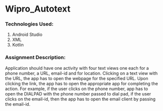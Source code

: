 # Wipro_Autotext

### Technologies Used:
1. Android Studio
2. XML
3. Kotlin

### Assignment Description:
Application should have one activity with four text views one each for a phone number, a URL, email-id and for location. 
Clicking on a text view with the URL, the app has to open the webpage for the specified URL.
Upon clicking the link, the app has to open the appropriate app for completing the action. For example, if the user clicks 
on the phone number, app has to open the DIALPAD with the phone number passed to dial pad, if the user clicks on the email-id, 
then the app has to open the email client by passing the email-id.
